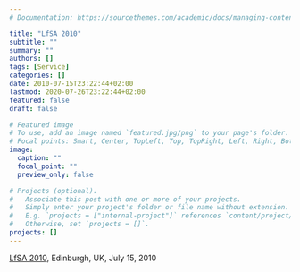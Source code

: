 ```yaml
---
# Documentation: https://sourcethemes.com/academic/docs/managing-content/

title: "LfSA 2010"
subtitle: ""
summary: ""
authors: []
tags: [Service]
categories: []
date: 2010-07-15T23:22:44+02:00
lastmod: 2020-07-26T23:22:44+02:00
featured: false
draft: false

# Featured image
# To use, add an image named `featured.jpg/png` to your page's folder.
# Focal points: Smart, Center, TopLeft, Top, TopRight, Left, Right, BottomLeft, Bottom, BottomRight.
image:
  caption: ""
  focal_point: ""
  preview_only: false

# Projects (optional).
#   Associate this post with one or more of your projects.
#   Simply enter your project's folder or file name without extension.
#   E.g. `projects = ["internal-project"]` references `content/project/deep-learning/index.md`.
#   Otherwise, set `projects = []`.
projects: []
---
```

[LfSA 2010](http://www.ls.cs.cmu.edu/LfSA10/), Edinburgh, UK, July 15, 2010

